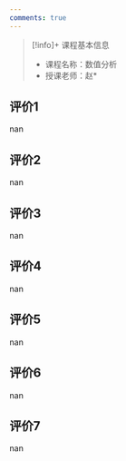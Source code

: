 ```yaml
---
comments: true
---
```


>[!info]+ 课程基本信息
>
> - 课程名称：数值分析
> - 授课老师：赵*

## 评价1

nan
## 评价2

nan
## 评价3

nan
## 评价4

nan
## 评价5

nan
## 评价6

nan
## 评价7

nan
